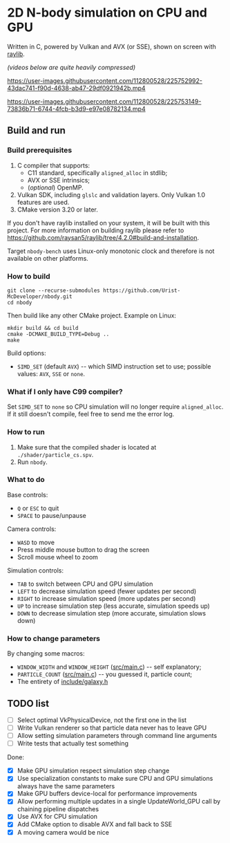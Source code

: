 # 2D N-body simulation on CPU and GPU

Written in C, powered by Vulkan and AVX (or SSE), shown on screen with [raylib](https://github.com/raysan5/raylib).

*(videos below are quite heavily compressed)*

https://user-images.githubusercontent.com/112800528/225752992-43dac741-f90d-4638-ab47-29df0921942b.mp4

https://user-images.githubusercontent.com/112800528/225753149-73836b71-6744-4fcb-b3d9-e97e08782134.mp4

## Build and run

### Build prerequisites

1. C compiler that supports:
    * C11 standard, specifically `aligned_alloc` in stdlib;
    * AVX or SSE intrinsics;
    * (*optional*) OpenMP.
2. Vulkan SDK, including `glslc` and validation layers. Only Vulkan 1.0 features are used.
3. CMake version 3.20 or later.

If you don't have raylib installed on your system, it will be built with this project. For more information
on building raylib please refer to https://github.com/raysan5/raylib/tree/4.2.0#build-and-installation.

Target `nbody-bench` uses Linux-only monotonic clock and therefore is not available on other platforms.

### How to build

```shell
git clone --recurse-submodules https://github.com/Urist-McDeveloper/nbody.git
cd nbody
```

Then build like any other CMake project. Example on Linux:

```shell
mkdir build && cd build
cmake -DCMAKE_BUILD_TYPE=Debug ..
make
```

Build options:

* `SIMD_SET` (default `AVX`) -- which SIMD instruction set to use; possible values: `AVX`, `SSE` or `none`.

### What if I only have C99 compiler?

Set `SIMD_SET` to `none` so CPU simulation will no longer require `aligned_alloc`.
If it still doesn't compile, feel free to send me the error log.

### How to run

1. Make sure that the compiled shader is located at `./shader/particle_cs.spv`.
2. Run `nbody`.

### What to do

Base controls:

* `Q` or `ESC` to quit
* `SPACE` to pause/unpause

Camera controls:

* `WASD` to move
* Press middle mouse button to drag the screen
* Scroll mouse wheel to zoom

Simulation controls:

* `TAB` to switch between CPU and GPU simulation
* `LEFT` to decrease simulation speed (fewer updates per second)
* `RIGHT` to increase simulation speed (more updates per second)
* `UP` to increase simulation step (less accurate, simulation speeds up)
* `DOWN` to decrease simulation step (more accurate, simulation slows down)

### How to change parameters

By changing some macros:

* `WINDOW_WIDTH` and `WINDOW_HEIGHT` ([src/main.c](src/main.c#L10)) -- self explanatory;
* `PARTICLE_COUNT` ([src/main.c](src/main.c#L13)) -- you guessed it, particle count;
* The entirety of [include/galaxy.h](include/galaxy.h)

## TODO list

- [ ] Select optimal VkPhysicalDevice, not the first one in the list
- [ ] Write Vulkan renderer so that particle data never has to leave GPU
- [ ] Allow setting simulation parameters through command line arguments
- [ ] Write tests that actually test something

Done:

- [x] Make GPU simulation respect simulation step change
- [x] Use specialization constants to make sure CPU and GPU simulations always have the same parameters
- [x] Make GPU buffers device-local for performance improvements
- [x] Allow performing multiple updates in a single UpdateWorld_GPU call by chaining pipeline dispatches
- [x] Use AVX for CPU simulation
- [x] Add CMake option to disable AVX and fall back to SSE
- [x] A moving camera would be nice
